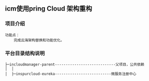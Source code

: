 ## icm使用pring Cloud 架构重构

### 项目介绍
```
功能点：
    完成云海架构替换和功能优化。
```
### 平台目录结构说明


```
├─incloudmanager-parent----------------------------父项目，公共依赖
│  │
│  ├─inspurcloud-eureka--------------------------微服务注册中心


